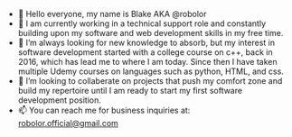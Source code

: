 - 👋 Hello everyone, my name is Blake AKA @robolor
- 👀 I am currently working in a technical support role and constantly building upon my software and web development skills in my free time.
- 🌱 I’m always looking for new knowledge to absorb, but my interest in software development started with a college course on c++, back in 2016, which has lead me to where I am today. Since then I have taken multiple Udemy courses on languages such as python, HTML, and css. 
- 💞️ I’m looking to collaberate on projects that push my comfort zone and build my repertoire until I am ready to start my first software development position.
- 📫 You can reach me for business inquiries at: robolor.official@gmail.com

<!---
Robolor/Robolor is a ✨ special ✨ repository because its `README.md` (this file) appears on your GitHub profile.
You can click the Preview link to take a look at your changes.
--->
